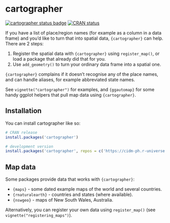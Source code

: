 
<!-- README.md is generated from README.Rmd. Please edit that file -->

# cartographer

<!-- badges: start -->

[![cartographer status
badge](https://cidm-ph.r-universe.dev/badges/cartographer)](https://cidm-ph.r-universe.dev)
[![CRAN
status](https://www.r-pkg.org/badges/version/cartographer)](https://CRAN.R-project.org/package=cartographer)
<!-- badges: end -->

If you have a list of place/region names (for example as a column in a
data frame) and you’d like to turn that into spatial data,
`{cartographer}` can help. There are 2 steps:

1.  Register the spatial data with `{cartographer}` using
    `register_map()`, or load a package that already did that for you.
2.  Use `add_geometry()` to turn your ordinary data frame into a spatial
    one.

`{cartographer}` complains if it doesn’t recognise any of the place
names, and can handle aliases, for example abbreviated state names.

See `vignette("cartographer")` for examples, and `{ggautomap}` for some
handy ggplot helpers that pull map data using `{cartographer}`.

## Installation

You can install cartographer like so:

``` r
# CRAN release
install.packages('cartographer')

# development version
install.packages('cartographer', repos = c('https://cidm-ph.r-universe.dev', 'https://cloud.r-project.org'))
```

## Map data

Some packages provide data that works with `{cartographer}`:

- `{maps}` - some dated example maps of the world and several countries.
- `{rnaturalearth}` - countries and states (where available).
- `{nswgeo}` - maps of New South Wales, Australia.

Alternatively, you can register your own data using `register_map()`
(see `vignette("registering_maps")`).
